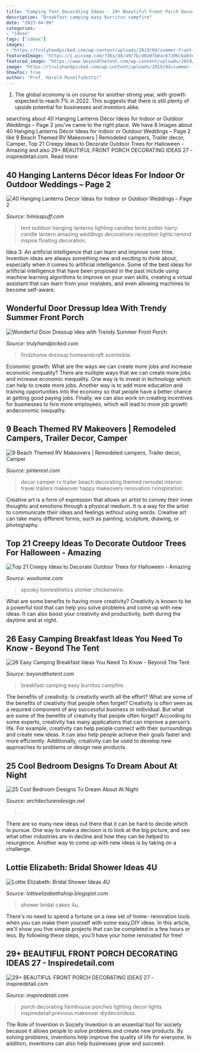 ```yaml
---
title: "Camping Tent Decorating Ideas - 29+ Beautiful Front Porch Decorating Ideas 27"
description: "Breakfast camping easy burritos campfire"
date: "2023-04-09"
categories:
- "ideas"
tags: ["ideas"]
images:
- "https://trulyhandpicked.com/wp-content/uploads/2019/04/summer-front-porch-decorating-ideas-clean-and-scentsible-15547822694g8kn.jpg"
featuredImage: "https://i.pinimg.com/736x/d8/a9/7b/d8a97b8ac87296cba03ceb4ff7c363c5.jpg"
featured_image: "https://www.beyondthetent.com/wp-content/uploads/2019/10/Breakfast-Burritos-Campfire-Style-Taste-and-Tell-1.jpg"
image: "https://trulyhandpicked.com/wp-content/uploads/2019/04/summer-front-porch-decorating-ideas-clean-and-scentsible-15547822694g8kn.jpg"
ShowToc: true
author: "Prof. Harold Runolfsdottir"
---
```



1. The global economy is on course for another strong year, with growth expected to reach 7% in 2022. This suggests that there is still plenty of upside potential for businesses and investors alike.

	

		
searching about 40 Hanging Lanterns Décor Ideas for Indoor or Outdoor Weddings – Page 2 you've came to the right place. We have 8 Images about 40 Hanging Lanterns Décor Ideas for Indoor or Outdoor Weddings – Page 2 like 9 Beach Themed RV Makeovers | Remodeled campers, Trailer decor, Camper, Top 21 Creepy Ideas to Decorate Outdoor Trees for Halloween - Amazing and also 29+ BEAUTIFUL FRONT PORCH DECORATING IDEAS 27 - inspiredetail.com. Read more:
		
    
## 40 Hanging Lanterns Décor Ideas For Indoor Or Outdoor Weddings – Page 2

<img loading=lazy src="http://www.himisspuff.com/wp-content/uploads/2017/09/hanging-lanterns-remind-me-of-the-floating-candles-in-the-Great-Hall.jpg" onerror="this.onerror=null;this.src='https://tse3.mm.bing.net/th?id=OIP.5cMqGGRYEW8qglvwZWAgUgHaLH&amp;pid=15.1';" alt="40 Hanging Lanterns Décor Ideas for Indoor or Outdoor Weddings – Page 2">

_Source: himisspuff.com_

>tent outdoor hanging lanterns lighting candles tents potter harry candle lantern amazing weddings decorations reception lights remind inspire floating decoration. 

	

Idea 3: An artificial intelligence that can learn and improve over time.
Invention ideas are always something new and exciting to think about, especially when it comes to artificial intelligence. Some of the best ideas for artificial intelligence that have been proposed in the past include using machine learning algorithms to improve on your own skills, creating a virtual assistant that can learn from your mistakes, and even allowing machines to become self-aware.

    
## Wonderful Door Dressup Idea With Trendy Summer Front Porch

<img loading=lazy src="https://trulyhandpicked.com/wp-content/uploads/2019/04/summer-front-porch-decorating-ideas-clean-and-scentsible-15547822694g8kn.jpg" onerror="this.onerror=null;this.src='https://tse3.mm.bing.net/th?id=OIP.e1UmzXvmkedqkdfUgBoJOwHaLH&amp;pid=15.1';" alt="Wonderful Door Dressup Idea with Trendy Summer Front Porch">

_Source: trulyhandpicked.com_

>findzhome dressup homeandcraft scentsible. 

	

Economic growth: What are the ways we can create more jobs and increase economic inequality?
There are multiple ways that we can create more jobs and increase economic inequality. One way is to invest in technology which can help to create more jobs. Another way is to add more education and training opportunities into the economy so that people have a better chance at getting good paying jobs. Finally, we can also work on creating incentives for businesses to hire more employees, which will lead to more job growth andeconomic inequality.

    
## 9 Beach Themed RV Makeovers | Remodeled Campers, Trailer Decor, Camper

<img loading=lazy src="https://i.pinimg.com/736x/d8/a9/7b/d8a97b8ac87296cba03ceb4ff7c363c5.jpg" onerror="this.onerror=null;this.src='https://tse1.mm.bing.net/th?id=OIP.RdUoYbrMULC9s4leXxrPNwHaJ4&amp;pid=15.1';" alt="9 Beach Themed RV Makeovers | Remodeled campers, Trailer decor, Camper">

_Source: pinterest.com_

>decor camper rv trailer beach decorating themed remodel interior travel trailers makeover happy makeovers renovation rvinspiration. 

	

Creative art is a form of expression that allows an artist to convey their inner thoughts and emotions through a physical medium. It is a way for the artist to communicate their ideas and feelings without using words. Creative art can take many different forms, such as painting, sculpture, drawing, or photography.

    
## Top 21 Creepy Ideas To Decorate Outdoor Trees For Halloween - Amazing

<img loading=lazy src="https://www.woohome.com/wp-content/uploads/2016/09/decorate-outdoor-tree-for-halloween-14.jpg" onerror="this.onerror=null;this.src='https://tse4.mm.bing.net/th?id=OIP.aP38fnr-5vpqmQiBITkxxQHaJh&amp;pid=15.1';" alt="Top 21 Creepy Ideas to Decorate Outdoor Trees for Halloween - Amazing">

_Source: woohome.com_

>spooky homesthetics storker chickenwire. 

	

What are some benefits to having more creativity?
Creativity is known to be a powerful tool that can help you solve problems and come up with new ideas. It can also boost your creativity and productivity, both during the daytime and at night.

    
## 26 Easy Camping Breakfast Ideas You Need To Know - Beyond The Tent

<img loading=lazy src="https://www.beyondthetent.com/wp-content/uploads/2019/10/Breakfast-Burritos-Campfire-Style-Taste-and-Tell-1.jpg" onerror="this.onerror=null;this.src='https://tse4.mm.bing.net/th?id=OIP.S5Ia6Dk_SdLqTDioVpLy3QHaLH&amp;pid=15.1';" alt="26 Easy Camping Breakfast Ideas You Need To Know - Beyond The Tent">

_Source: beyondthetent.com_

>breakfast camping easy burritos campfire. 

	

The benefits of creativity: Is creativity worth all the effort? What are some of the benefits of creativity that people often forget?
Creativity is often seen as a required component of any successful business or individual. But what are some of the benefits of creativity that people often forget? According to some experts, creativity has many applications that can improve a person’s life. For example, creativity can help people connect with their surroundings and create new ideas. It can also help people achieve their goals faster and more efficiently. Additionally, creativity can be used to develop new approaches to problems or design new products.

    
## 25 Cool Bedroom Designs To Dream About At Night

<img loading=lazy src="https://cdn.architecturendesign.net/wp-content/uploads/2014/09/12-glamping-bedroom.jpg" onerror="this.onerror=null;this.src='https://tse4.mm.bing.net/th?id=OIP.0df8O-KGxJDSKNXPHU-4fwHaJW&amp;pid=15.1';" alt="25 Cool Bedroom Designs To Dream About At Night">

_Source: architecturendesign.net_

>. 

	

There are so many new ideas out there that it can be hard to decide which to pursue. One way to make a decision is to look at the big picture, and see what other industries are in decline and how they can be helped to resurgence. Another way to come up with new ideas is by taking on a challenge.

    
## Lottie Elizabeth: Bridal Shower Ideas 4U

<img loading=lazy src="https://2.bp.blogspot.com/-cBkLoZOCgko/WsPIw7C1bGI/AAAAAAAAApQ/MGgHlqozT8QuoV_n-gsH_Ldm7bDYvFLbwCLcBGAs/s1600/il_fullxfull.903205608_es9e.jpg" onerror="this.onerror=null;this.src='https://tse3.mm.bing.net/th?id=OIP.WugI6Cfj3l7-zvrUxaSsfwHaLH&amp;pid=15.1';" alt="Lottie Elizabeth: Bridal Shower Ideas 4U">

_Source: lottieelizabethshop.blogspot.com_

>shower bridal cakes 4u. 

	

There's no need to spend a fortune on a new set of home- renovation tools when you can make them yourself with some easy,DIY ideas. In this article, we'll show you five simple projects that can be completed in a few hours or less. By following these steps, you'll have your home renovated for free!

    
## 29+ BEAUTIFUL FRONT PORCH DECORATING IDEAS 27 - Inspiredetail.com

<img loading=lazy src="https://i0.wp.com/inspiredetail.com/wp-content/uploads/2019/01/29-BEAUTIFUL-FRONT-PORCH-DECORATING-IDEAS-27.jpg?fit=768%2C1153&amp;ssl=1" onerror="this.onerror=null;this.src='https://tse3.mm.bing.net/th?id=OIP.SQmoYd047YRTDLvcklKxfAHaLH&amp;pid=15.1';" alt="29+ BEAUTIFUL FRONT PORCH DECORATING IDEAS 27 - inspiredetail.com">

_Source: inspiredetail.com_

>porch decorating farmhouse porches lighting decor lights inspiredetail previous makeover diydecorideaz. 

	

The Role of Invention in Society
Invention is an essential tool for society because it allows people to solve problems and create new products. By solving problems, inventions help improve the quality of life for everyone. In addition, inventions can also help businesses grow and succeed.

